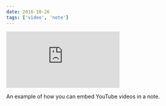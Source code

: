 ```yaml
---
date: 2016-10-26
tags: ['video', 'note']
---
```


<Embed
  src="https://www.youtube.com/embed/dpw9EHDh2bM"
/>

An example of how you can embed YouTube videos in a note.
